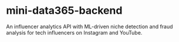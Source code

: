 # mini-data365-backend
An influencer analytics API with ML-driven niche detection and fraud analysis for tech influencers on Instagram and YouTube.
